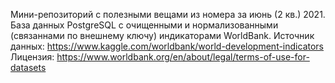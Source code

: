 Мини-репозиторий с полезными вещами из номера за июнь (2 кв.) 2021. 
База данных PostgreSQL с очищенными и нормализованными (связаннами по внешнему ключу) индикаторами WorldBank. Источник данных: https://www.kaggle.com/worldbank/world-development-indicators
Лицензия: https://www.worldbank.org/en/about/legal/terms-of-use-for-datasets 
